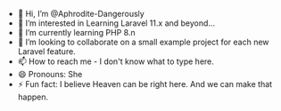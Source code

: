 - 👋 Hi, I’m @Aphrodite-Dangerously
- 👀 I’m interested in Learning Laravel 11.x and beyond...
- 🌱 I’m currently learning PHP 8.n
- 💞️ I’m looking to collaborate on a small example project for each new Laravel feature.
- 📫 How to reach me - I don't know what to type here.
- 😄 Pronouns: She
- ⚡ Fun fact: I believe Heaven can be right here. And we can make that happen.

<!---
Aphrodite-Dangerously/Aphrodite-Dangerously is a ✨ special ✨ repository because its `README.md` (this file) appears on your GitHub profile.
You can click the Preview link to take a look at your changes.
--->
